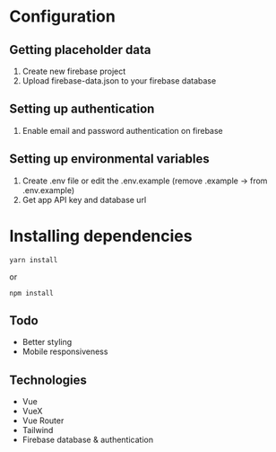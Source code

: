 # Configuration

## Getting placeholder data

1. Create new firebase project
2. Upload firebase-data.json to your firebase database

## Setting up authentication

1. Enable email and password authentication on firebase

## Setting up environmental variables

1. Create .env file or edit the .env.example (remove .example -> from .env.example)
2. Get app API key and database url

# Installing dependencies

```
yarn install
```

or

```
npm install
```

## Todo

- Better styling
- Mobile responsiveness

## Technologies

- Vue
- VueX
- Vue Router
- Tailwind
- Firebase database & authentication
